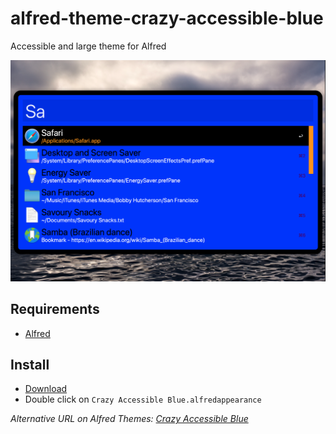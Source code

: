 # alfred-theme-crazy-accessible-blue
Accessible and large theme for Alfred

![Crazy Accessible Blue](Crazy%20Accessible%20Blue.png)


## Requirements

* [Alfred](https://www.alfredapp.com/)


## Install

* [Download](Crazy%20Accessible%20Blue.alfredappearance)
* Double click on `Crazy Accessible Blue.alfredappearance`

_Alternative URL on Alfred Themes: [Crazy Accessible Blue](https://www.alfredapp.com/extras/theme/7dV23uucQe/)_
